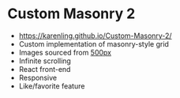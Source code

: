 # Custom Masonry 2

- https://karenling.github.io/Custom-Masonry-2/
- Custom implementation of masonry-style grid
- Images sourced from [500px](https://github.com/500px/api-documentation)
- Infinite scrolling
- React front-end
- Responsive
- Like/favorite feature
